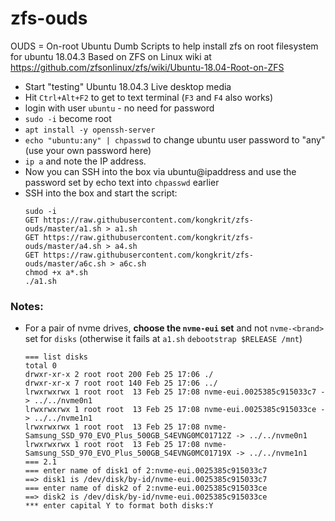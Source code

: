 # zfs-ouds
OUDS = On-root Ubuntu Dumb Scripts to help install zfs on root filesystem for ubuntu 18.04.3
Based on ZFS on Linux wiki at https://github.com/zfsonlinux/zfs/wiki/Ubuntu-18.04-Root-on-ZFS

- Start "testing" Ubuntu 18.04.3 Live desktop media
- Hit `Ctrl+Alt+F2` to get to text terminal (`F3` and `F4` also works)
- login with user `ubuntu` - no need for password
- `sudo -i` become root
- `apt install -y openssh-server`
- `echo "ubuntu:any" | chpasswd` to change ubuntu user password to "any" (use your own password here)
- `ip a` and note the IP address.
- Now you can SSH into the box via ubuntu@ipaddress and use the password set by echo text into `chpasswd` earlier
- SSH into the box and start the script:
  ```
  sudo -i
  GET https://raw.githubusercontent.com/kongkrit/zfs-ouds/master/a1.sh > a1.sh
  GET https://raw.githubusercontent.com/kongkrit/zfs-ouds/master/a4.sh > a4.sh
  GET https://raw.githubusercontent.com/kongkrit/zfs-ouds/master/a6c.sh > a6c.sh
  chmod +x a*.sh
  ./a1.sh
  ```

### Notes:
- For a pair of nvme drives, **choose the `nvme-eui` set** and not `nvme-<brand>` set for `disks` (otherwise it fails at `a1.sh`  `debootstrap $RELEASE /mnt`)
  ```
  === list disks
  total 0
  drwxr-xr-x 2 root root 200 Feb 25 17:06 ./
  drwxr-xr-x 7 root root 140 Feb 25 17:06 ../
  lrwxrwxrwx 1 root root  13 Feb 25 17:08 nvme-eui.0025385c915033c7 -> ../../nvme0n1
  lrwxrwxrwx 1 root root  13 Feb 25 17:08 nvme-eui.0025385c915033ce -> ../../nvme1n1
  lrwxrwxrwx 1 root root  13 Feb 25 17:08 nvme-Samsung_SSD_970_EVO_Plus_500GB_S4EVNG0MC01712Z -> ../../nvme0n1
  lrwxrwxrwx 1 root root  13 Feb 25 17:08 nvme-Samsung_SSD_970_EVO_Plus_500GB_S4EVNG0MC01719X -> ../../nvme1n1
  === 2.1
  === enter name of disk1 of 2:nvme-eui.0025385c915033c7
  ==> disk1 is /dev/disk/by-id/nvme-eui.0025385c915033c7
  === enter name of disk2 of 2:nvme-eui.0025385c915033ce
  ==> disk2 is /dev/disk/by-id/nvme-eui.0025385c915033ce
  *** enter capital Y to format both disks:Y
  ```
